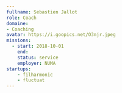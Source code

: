 ```yaml
---
fullname: Sebastien Jallot
role: Coach
domaine: 
- Coaching
avatar: https://i.goopics.net/O3njr.jpeg
missions:
  - start: 2018-10-01
    end:
    status: service
    employer: NUMA
startups:
    - filharmonic
    - fluctuat
---
```


